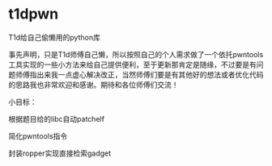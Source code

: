 # t1dpwn
T1d给自己偷懒用的python库

事先声明，只是T1d师傅自己懒，所以按照自己的个人需求做了一个依托pwntools工具实现的一些小方法来给自己提供便利，至于更新那肯定是随缘，不过要是有问题师傅指出来我一点虚心解决改正，当然师傅们要是有其他好的想法或者优化代码的思路我也非常欢迎和感谢。期待和各位师傅们交流！

小目标：

根据题目给的libc自动patchelf

简化pwntools指令

封装ropper实现直接检索gadget
